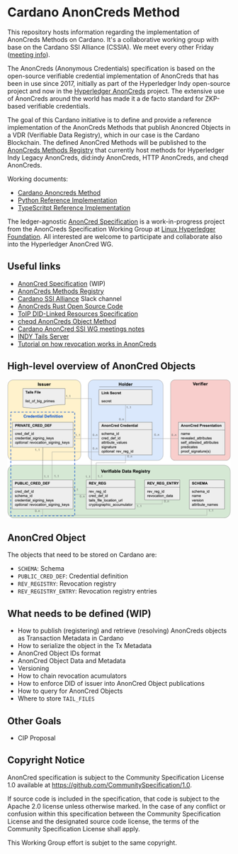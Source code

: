 # Cardano AnonCreds Method
This repository hosts information regarding the implementation of AnonCreds Methods on Cardano. It's a collaborative working group with base on the Cardano SSI Alliance (CSSIA). We meet every other Friday ([meeting info](meeting-notes.md)).

The AnonCreds (Anonymous Credentials) specification is based on the open-source verifiable credential implementation of AnonCreds that has been in use since 2017, initially as part of the Hyperledger Indy open-source project and now in the [Hyperledger AnonCreds](https://wiki.hyperledger.org/display/ANONCREDS/Hyperledger+AnonCreds) project. The extensive use of AnonCreds around the world has made it a de facto standard for ZKP-based verifiable credentials.

The goal of this Cardano initiative is to define and provide a reference implementation of the AnonCreds Methods that publish Anoncred Objects in a VDR (Verifiable Data Registry), which in our case is the Cardano Blockchain. The defined AnonCred Methods will be published to the [AnonCreds Methods Registry](https://hyperledger.github.io/anoncreds-methods-registry/) that currently host methods for Hyperledger Indy Legacy AnonCreds, did:indy
AnonCreds, HTTP AnonCreds, and cheqd AnonCreds. 

Working documents:
- [Cardano Anoncreds Method](cardano-anoncred-methods.md)
- [Python Reference Implementation](https://github.com/roots-id/cardano-anoncreds/tree/main/reference-implementations/py)
- [TypeScritpt Reference Implementation](https://github.com/roots-id/cardano-anoncreds/tree/main/reference-implementations/js)

The ledger-agnostic [AnonCred Specification](https://hyperledger.github.io/anoncreds-spec) is a work-in-progress project from the AnonCreds Specification Working Group at [Linux Hyperledger Foundation](https://www.hyperledger.org). All interested are welcome to participate and collaborate also into the Hyperledger AnonCred WG. 

## Useful links
- [AnonCred Specification](https://hyperledger.github.io/anoncreds-spec) (WIP)
- [AnonCreds Methods Registry](https://hyperledger.github.io/anoncreds-methods-registry/)
- [Cardano SSI Alliance](https://cssiaworkspace.slack.com/archives/C047EH5FJK0) Slack channel
- [AnonCreds Rust Open Source Code](https://github.com/hyperledger/anoncreds-rs)
- [ToIP DID-Linked Resources Specification](https://wiki.trustoverip.org/display/HOME/DID-Linked+Resources+Specification)
- [cheqd AnonCreds Object Method](https://docs.cheqd.io/identity/guides/resources/using-on-ledger-resources-to-support-anoncreds)
- [Cardano AnonCred SSI WG meetings notes](meeting-notes.md)
- [INDY Tails Server](https://github.com/bcgov/indy-tails-server)
- [Tutorial on how revocation works in AnonCreds](https://github.com/hyperledger/indy-hipe/tree/main/text/0011-cred-revocation)

## High-level overview of AnonCred Objects
![AnonCred Objects](https://raw.githubusercontent.com/hyperledger/anoncreds-spec/main/spec/diagrams/anoncreds-visual-data-model-overview-simple-trust-triangle.png)

## AnonCred Object
The objects that need to be stored on Cardano are:
- `SCHEMA`: Schema
- `PUBLIC_CRED_DEF`: Credential definition
- `REV_REGISTRY`: Revocation registry
- `REV_REGISTRY_ENTRY`: Revocation registry entries

## What needs to be defined (WIP)
- How to publish (registering) and retrieve (resolving) AnonCreds objects as Transaction Metadata in Cardano
- How to serialize the object in the Tx Metadata
- AnonCred Object IDs format
- AnonCred Object Data and Metadata
- Versioning
- How to chain revocation acumulators
- How to enforce DID of issuer into AnonCred Object publications
- How to query for AnonCred Objects
- Where to store `TAIL_FILES`

## Other Goals
- CIP Proposal

## Copyright Notice
AnonCred specification is subject to the Community Specification License 1.0 available at https://github.com/CommunitySpecification/1.0.

If source code is included in the specification, that code is subject to the Apache 2.0 license unless otherwise marked. In the case of any conflict or confusion within this specification between the Community Specification License and the designated source code license, the terms of the Community Specification License shall apply.

This Working Group effort is subjet to the same copyright.
